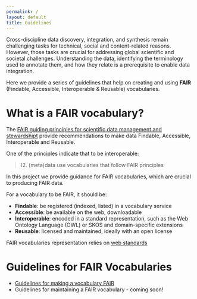 ```yaml
---
permalink: /
layout: default
title: Guidelines
---
```


Cross-discipline data discovery, integration, and synthesis remain challenging tasks for technical, social and content-related reasons. However, those tasks are crucial for addressing global scientific and societal challenges. Understanding the data, identifying the terminology used to annotate them, and how they relate is a prerequisite to enable data integration. 

Here we provide a series of guidelines that help on creating and using **FAIR**   (Findable, Accessible, Interoperable & Reusable) vocabularies.

# What is a FAIR vocabulary?

The [FAIR guiding principles for scientific data management and stewardshipt](https://doi.org/10.1038/sdata.2016.18) provide recommendations to make data Findable, Accessible, Interoperable and Reusable.

One of the principles indicate that to be interoperable:

> I2. (meta)data use vocabularies that follow FAIR principles

In this project we provide guidance for FAIR vocabularies, which are crucial to producing FAIR data. 

For a vocabulary to be FAIR, it should be:
- **Findable**: be registered (indexed, listed) in a vocabulary service
- **Accessible**: be available on the web, downloadable
- **Interoperable**: encoded in a standard representation, such as the Web Ontology Language (OWL) or SKOS and domain-specific extensions
- **Reusable**: licensed and maintained, ideally with an open license 

FAIR vocabularies representation relies on [web standards](_pages/webStandards.md)

# Guidelines for FAIR Vocabularies

- [Guidelines for making a vocabulary FAIR](_pages/makeVocabularyFAIR.md)
- Guidelines for maintaining a FAIR vocabulary - coming soon!
